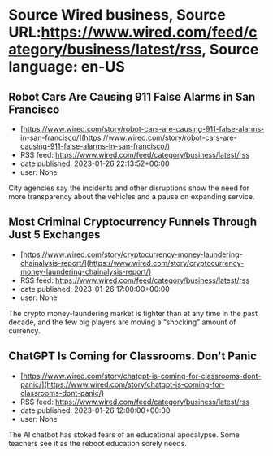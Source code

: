 # Source Wired business, Source URL:https://www.wired.com/feed/category/business/latest/rss, Source language: en-US

## Robot Cars Are Causing 911 False Alarms in San Francisco
 - [https://www.wired.com/story/robot-cars-are-causing-911-false-alarms-in-san-francisco/](https://www.wired.com/story/robot-cars-are-causing-911-false-alarms-in-san-francisco/)
 - RSS feed: https://www.wired.com/feed/category/business/latest/rss
 - date published: 2023-01-26 22:13:52+00:00
 - user: None

City agencies say the incidents and other disruptions show the need for more transparency about the vehicles and a pause on expanding service.

## Most Criminal Cryptocurrency Funnels Through Just 5 Exchanges
 - [https://www.wired.com/story/cryptocurrency-money-laundering-chainalysis-report/](https://www.wired.com/story/cryptocurrency-money-laundering-chainalysis-report/)
 - RSS feed: https://www.wired.com/feed/category/business/latest/rss
 - date published: 2023-01-26 17:00:00+00:00
 - user: None

The crypto money-laundering market is tighter than at any time in the past decade, and the few big players are moving a “shocking” amount of currency.

## ChatGPT Is Coming for Classrooms. Don't Panic
 - [https://www.wired.com/story/chatgpt-is-coming-for-classrooms-dont-panic/](https://www.wired.com/story/chatgpt-is-coming-for-classrooms-dont-panic/)
 - RSS feed: https://www.wired.com/feed/category/business/latest/rss
 - date published: 2023-01-26 12:00:00+00:00
 - user: None

The AI chatbot has stoked fears of an educational apocalypse. Some teachers see it as the reboot education sorely needs.
